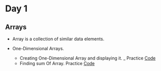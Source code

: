 # Day 1

## Arrays

- Array is a collection of similar data elements.


- One-Dimensional Arrays. 
   * Creating One-Dimensional Array and displaying it. _ Practice [Code](https://github.com/Mishraji566/My100-DaysOfCoding/blob/main/Day1/OneD.java)
   * Finding sum Of Array. Practice [Code](Day1\SumArray.java)
